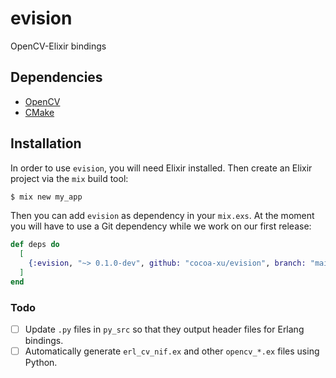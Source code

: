 # evision
OpenCV-Elixir bindings

## Dependencies

- [OpenCV](https://github.com/opencv/opencv)
- [CMake](https://cmake.org/)

## Installation

In order to use `evision`, you will need Elixir installed. Then create an Elixir project via the `mix` build tool:

```sh
$ mix new my_app
```

Then you can add `evision` as dependency in your `mix.exs`. At the moment you will have to use a Git dependency while we work on our first release:

```elixir
def deps do
  [
    {:evision, "~> 0.1.0-dev", github: "cocoa-xu/evision", branch: "main"}
  ]
end
```

### Todo

- [ ] Update `.py` files in `py_src` so that they output header files for Erlang bindings.
- [ ] Automatically generate `erl_cv_nif.ex` and other `opencv_*.ex` files using Python.
